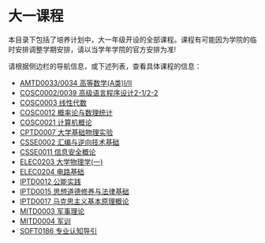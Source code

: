# 大一课程

本目录下包括了培养计划中，大一年级开设的全部课程。课程有可能因为学院的临时安排调整学期安排，请以当学年学院的官方安排为准!

请根据侧边栏的导航信息，或下述列表，查看具体课程的信息：

- [AMTD0033/0034 高等数学(A类)I/II](/courses/grade-1/AMTD0033)
- [COSC0002/0039 高级语言程序设计2-1/2-2](/courses/grade-1/COSC0002)
- [COSC0003 线性代数](/courses/grade-1/COSC0003)
- [COSC0012 概率论与数理统计](/courses/grade-1/COSC0012)
- [COSC0021 计算机概论](/courses/grade-1/COSC0021)
- [CPTD0007 大学基础物理实验](/courses/grade-1/CPTD0007)
- [CSSE0002 汇编与逆向技术基础](/courses/grade-1/CSSE0002)
- [CSSE0011 信息安全概论](/courses/grade-1/CSSE0011)
- [ELEC0203 大学物理学(一)](/courses/grade-1/ELEC0203)
- [ELEC0204 电路基础](/courses/grade-1/ELEC0204)
- [IPTD0012 公能实践](/courses/grade-1/IPTD0012)
- [IPTD0015 思想道德修养与法律基础](/courses/grade-1/IPTD0015)
- [IPTD0017 马克思主义基本原理概论](/courses/grade-1/IPTD0017)
- [MITD0003 军事理论](/courses/grade-1/MITD0003)
- [MITD0004 军训](/courses/grade-1/MITD0004)
- [SOFT0186 专业认知导引](/courses/grade-1/SOFT0186)